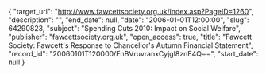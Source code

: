 {
  "target_url": "http://www.fawcettsociety.org.uk/index.asp?PageID=1260", 
  "description": "", 
  "end_date": null, 
  "date": "2006-01-01T12:00:00", 
  "slug": 64290823, 
  "subject": "Spending Cuts 2010: Impact on Social Welfare", 
  "publisher": "fawcettsociety.org.uk", 
  "open_access": true, 
  "title": "Fawcett Society: Fawcett's Response to Chancellor's Autumn Financial Statement", 
  "record_id": "20060101T120000/EnBVruvranxCyjgl8znE4Q==", 
  "start_date": null
}

